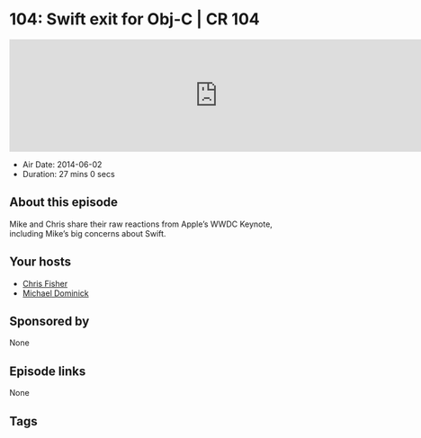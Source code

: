 # 104: Swift exit for Obj-C | CR 104

<iframe src="https://player.fireside.fm/v2/MLf2ZzhC+Z7El7ws2?theme=dark" width="740" height="200" frameborder="0" scrolling="no"></iframe>

* Air Date: 2014-06-02
* Duration: 27 mins 0 secs

## About this episode

Mike and Chris share their raw reactions from Apple’s WWDC Keynote, including Mike’s big concerns about Swift.

## Your hosts
* [Chris Fisher](https://coder.show/hosts/chrislas)
* [Michael Dominick](https://coder.show/hosts/michael)

## Sponsored by

None



## Episode links

None



## Tags

